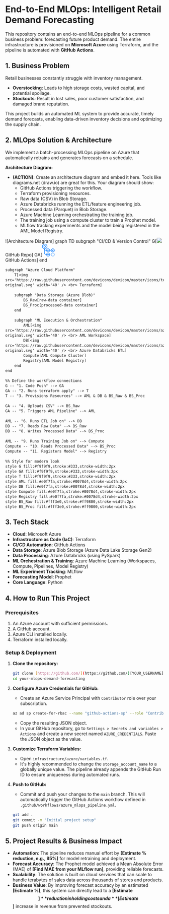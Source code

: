 # End-to-End MLOps: Intelligent Retail Demand Forecasting

This repository contains an end-to-end MLOps pipeline for a common business problem: forecasting future product demand. The entire infrastructure is provisioned on **Microsoft Azure** using Terraform, and the pipeline is automated with **GitHub Actions**.

## 1. Business Problem

Retail businesses constantly struggle with inventory management.
- **Overstocking**: Leads to high storage costs, wasted capital, and potential spoilage.
- **Stockouts**: Result in lost sales, poor customer satisfaction, and damaged brand reputation.

This project builds an automated ML system to provide accurate, timely demand forecasts, enabling data-driven inventory decisions and optimizing the supply chain.

## 2. MLOps Solution & Architecture

We implement a batch-processing MLOps pipeline on Azure that automatically retrains and generates forecasts on a schedule.

**Architecture Diagram:**

* **(ACTION)**: Create an architecture diagram and embed it here. Tools like diagrams.net (draw.io) are great for this. Your diagram should show:
  * GitHub Actions triggering the workflow.
  * Terraform provisioning resources.
  * Raw data (CSV) in Blob Storage.
  * Azure Databricks running the ETL/feature engineering job.
  * Processed data (Parquet) in Blob Storage.
  * Azure Machine Learning orchestrating the training job.
  * The training job using a compute cluster to train a Prophet model.
  * MLflow tracking experiments and the model being registered in the AML Model Registry.

![Architecture Diagram]
graph TD
    subgraph "CI/CD & Version Control"
        G[<img src='https://raw.githubusercontent.com/FortAwesome/Font-Awesome/6.x/svgs/brands/github.svg' width='40' /> <br> GitHub Repo]
        GA[<img src='https://raw.githubusercontent.com/devicons/devicon/master/icons/githubactions/githubactions-original.svg' width='40' /> <br> GitHub Actions]
    end

    subgraph "Azure Cloud Platform"
        T[<img src='https://raw.githubusercontent.com/devicons/devicon/master/icons/terraform/terraform-original.svg' width='40' /> <br> Terraform]

        subgraph "Data Storage (Azure Blob)"
            BS_Raw[raw-data container]
            BS_Proc[processed-data container]
        end

        subgraph "ML Execution & Orchestration"
            AML[<img src='https://raw.githubusercontent.com/devicons/devicon/master/icons/azure/azure-original.svg' width='40' /> <br> AML Workspace]
            DB[<img src='https://raw.githubusercontent.com/devicons/devicon/master/icons/azuredatabricks/azuredatabricks-original.svg' width='40' /> <br> Azure Databricks ETL]
            Compute[AML Compute Cluster]
            Registry[AML Model Registry]
        end
    end

    %% Define the workflow connections
    G -- "1. Code Push" --> GA
    GA -- "2. Runs terraform apply" --> T
    T -- "3. Provisions Resources" --> AML & DB & BS_Raw & BS_Proc

    GA -- "4. Uploads CSV" --> BS_Raw
    GA -- "5. Triggers AML Pipeline" --> AML

    AML -- "6. Runs ETL Job on" --> DB
    DB -- "7. Reads Raw Data" --> BS_Raw
    DB -- "8. Writes Processed Data" --> BS_Proc

    AML -- "9. Runs Training Job on" --> Compute
    Compute -- "10. Reads Processed Data" --> BS_Proc
    Compute -- "11. Registers Model" --> Registry
    
    %% Style for modern look
    style G fill:#f9f9f9,stroke:#333,stroke-width:2px
    style GA fill:#f9f9f9,stroke:#333,stroke-width:2px
    style T fill:#f9f9f9,stroke:#333,stroke-width:2px
    style AML fill:#e0f7fa,stroke:#0078d4,stroke-width:2px
    style DB fill:#e0f7fa,stroke:#0078d4,stroke-width:2px
    style Compute fill:#e0f7fa,stroke:#0078d4,stroke-width:2px
    style Registry fill:#e0f7fa,stroke:#0078d4,stroke-width:2px
    style BS_Raw fill:#fff3e0,stroke:#ff9800,stroke-width:2px
    style BS_Proc fill:#fff3e0,stroke:#ff9800,stroke-width:2px

## 3. Tech Stack

- **Cloud**: Microsoft Azure
- **Infrastructure as Code (IaC)**: Terraform
- **CI/CD Automation**: GitHub Actions
- **Data Storage**: Azure Blob Storage (Azure Data Lake Storage Gen2)
- **Data Processing**: Azure Databricks (using PySpark)
- **ML Orchestration & Training**: Azure Machine Learning (Workspaces, Compute, Pipelines, Model Registry)
- **ML Experiment Tracking**: MLflow
- **Forecasting Model**: Prophet
- **Core Language**: Python

## 4. How to Run This Project

### Prerequisites
1.  An Azure account with sufficient permissions.
2.  A GitHub account.
3.  Azure CLI installed locally.
4.  Terraform installed locally.

### Setup & Deployment
1.  **Clone the repository:**
    ```bash
    git clone [https://github.com/](https://github.com/)[YOUR_USERNAME]/your-mlops-demand-forecasting.git
    cd your-mlops-demand-forecasting
    ```

2.  **Configure Azure Credentials for GitHub:**
    - Create an Azure Service Principal with `Contributor` role over your subscription.
    ```bash
    az ad sp create-for-rbac --name "github-actions-sp" --role "Contributor" --sdk-auth
    ```
    - Copy the resulting JSON object.
    - In your GitHub repository, go to `Settings > Secrets and variables > Actions` and create a new secret named `AZURE_CREDENTIALS`. Paste the JSON object as the value.

3.  **Customize Terraform Variables:**
    - Open `infrastructure/azure/variables.tf`.
    - It's highly recommended to change the `storage_account_name` to a globally unique value. The pipeline already appends the GitHub Run ID to ensure uniqueness during automated runs.

4.  **Push to GitHub:**
    - Commit and push your changes to the `main` branch. This will automatically trigger the GitHub Actions workflow defined in `.github/workflows/azure_mlops_pipeline.yml`.
    ```bash
    git add .
    git commit -m "Initial project setup"
    git push origin main
    ```

## 5. Project Results & Business Impact

* **Automation**: The pipeline reduces manual effort by **[Estimate % reduction, e.g., 95%]** for model retraining and deployment.
* **Forecast Accuracy**: The Prophet model achieved a Mean Absolute Error (MAE) of **[Find MAE from your MLflow run]**, providing reliable forecasts.
* **Scalability**: The solution is built on cloud services that can scale to handle terabytes of sales data across thousands of stores and products.
* **Business Value**: By improving forecast accuracy by an estimated **[Estimate %]**, this system can directly lead to a **[Estimate $$]** reduction in holding costs and a **[Estimate $$]** increase in revenue from prevented stockouts.
